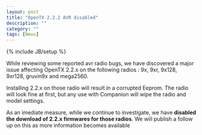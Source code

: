 ```yaml
---
layout: post
title: "OpenTX 2.2.2 AVR disabled"
description: ""
category: ""
tags: [News]
---
```

{% include JB/setup %}

While reviewing some reported avr radio bugs, we have discovered a major issue affecting OpenTX 2.2.x on the following radios : 9x, 9xr, 9x128, 9xr128, gruvin9x and mega2560.

Installing 2.2.x on those radio will result in a corrupted Eeprom. The radio will look fine at first, but any use with Companion will wipe the radio and model settings.

As an imediate measure, while we continue to investigate, we have **disabled the download of 2.2.x firmwares for those radios**. We will publish a follow up on this as more information becomes available
